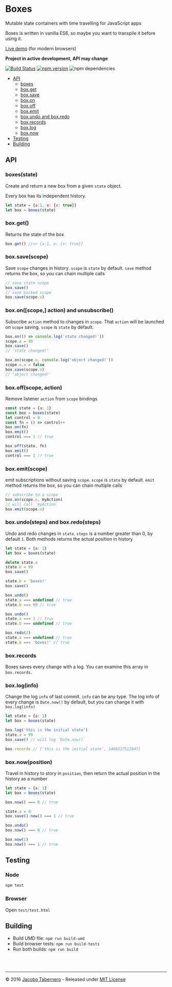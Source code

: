 Boxes
=====

Mutable state containers with time travelling for JavaScript apps

Boxes is written in vanilla ES6, so maybe you want to transpile it before using it.

[Live demo](https://jsfiddle.net/jacoborus/t98z7sts/1/) (for modern browsers)

**Project in active development, API may change**

[![Build Status](https://travis-ci.org/jacoborus/boxes.svg?branch=master)](https://travis-ci.org/jacoborus/boxes) [![npm version](https://badge.fury.io/js/boxes.svg)](https://www.npmjs.com/package/boxes) ![npm dependencies](https://david-dm.org/jacoborus/boxes.svg)

- [API](#boxes-api)
    - [boxes](#boxes-constructor-api)
    - [box.get](#box-get-api)
    - [box.save](#box-save-api)
    - [box.on](#box-on-api)
    - [box.off](#box-off-api)
    - [box.emit](#box-emit-api)
    - [box.undo and box.redo](#box-undo-redo-api)
    - [box.records](#box-records-api)
    - [box.log](#box-log-api)
    - [box.now](#box-now-api)
- [Testing](#testing)
- [Building](#building)


<a name="boxes-api"></a>
## API

<a name="boxes-constructor-api"></a>
### boxes(state)

Create and return a new box from a given `state` object.

Every box has its independent history.

```js
let state = {a:1, o: {x: true}}
let box = boxes(state)
```



<a name="box-get-api"></a>
### box.get()

Returns the state of the box

```js
box.get() //=> {a:1, o: {x: true}}
```



<a name="box-save-api"></a>
### box.save(scope)

Save `scope` changes in history. `scope` is `state` by default. `save` method returns the box, so you can chain multiple calls

```js
// save state scope
box.save()
// save picked scope
box.save(scope.o)
```



<a name="box-on-api"></a>
### box.on([scope,] action) and unsubscribe()

Subscribe `action` method to changes in `scope`.  That `action` will be launched on `scope` saving. `scope` is `state` by default.

```js
box.on(() => console.log('state changed!'))
scope.a = 99
box.save()
// 'state changed!'

box.on(scope.o, console.log('object changed!'))
scope.o.x = false
box.save(scope.o)
// 'object changed!'
```



<a name="box-off-api"></a>
### box.off(scope, action)

Remove listener `action` from `scope` bindings

```js
const state = {a: 1}
const box = boxes(state)
let control = 0
const fn = () => control++
box.on(fn)
box.emit()
control === 1 // true

box.off(state, fn)
box.emit()
control === 1 // true
```



<a name="box-emit-api"></a>
### box.emit(scope)

emit subscriptions without saving `scope`. `scope` is `state` by default. `emit` method returns the box, so you can chain multiple calls

```js
// subscribe to a scope
box.on(scope.o, myAction)
// will call `myAction`
box.emit(scope.o)
```



<a name="box-undo-redo-api"></a>
### box.undo(steps) and box.redo(steps)

Undo and redo changes in `state`. `steps` is a number greater than 0, by default `1`. Both methods returns the actual position in history

```js
let state = {a: 1}
let box = boxes(state)

delete state.a
state.b = 99
box.save()

state.b = 'boxes!'
box.save()

box.undo()
state.a === undefined // true
state.b === 99 // true

box.undo()
state.a === 1 // true
state.b === undefined // true

box.redo(2)
state.a === undefined // true
state.b === 'boxes!' // true
```



<a name="box-records-api"></a>
### box.records

Boxes saves every change with a log. You can examine this array in `box.records`.




<a name="box-log-api"></a>
### box.log(info)

Change the log `info` of last commit. `info` can be any type.
The log info of every change is `Date.now()` by default, but you can change it with `box.log(info)`


```js
let state = {a: 1}
let box = boxes(state)

box.log('this is the initial state')
state.a = 99
box.save() // will log `Date.now()`

box.records // ['this is the initial state', 1460337512847]
```



<a name="box-now-api"></a>
### box.now(position)

Travel in history to story in `position`, then return the actual position in the history as a number

```js
let state = {a: 1}
let box = boxes(state)

box.now() === 0 // true

state.a = 9
box.save().now() === 1 // true

box.undo()
box.now() === 0 // true

box.now(1)
box.now() === 1 // true
```




<a name="testing"></a>
## Testing

### Node

```sh
npm test
```

### Browser

Open `test/test.html`



<a name="building"></a>
## Building

- Build UMD file: `npm run build-umd`
- Build browser tests: `npm run build-tests`
- Run both builds: `npm run build`



<br><br>

---

© 2016 [Jacobo Tabernero](https://github.com/jacoborus) - Released under [MIT License](https://raw.github.com/jacoborus/boxes/master/LICENSE)
